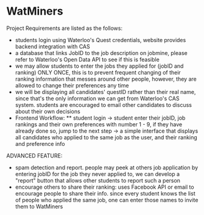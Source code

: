 # WatMiners

Project Requirements are listed as the follows: 
* students login using Waterloo's Quest credentials, website provides backend integration with CAS
* a database that links JobID to the job description on jobmine, please refer to Waterloo's Open Data API to see if this is feasible
* we may allow students to enter the jobs they applied for (jobID and ranking) ONLY ONCE, this is to prevent frequent changing of their ranking information that messes around other people, however, they are allowed to change their preferences any time
* we will be displaying all candidates' questID rather than their real name, since that's the only information we can get from Waterloo's CAS system. students are encouraged to email other candidates to discuss about their own decisions
* Frontend Workflow: 
** student login -> student enter their jobID, job rankings and their own preferences with number 1 - 9, if they have already done so, jump to the next step -> a simple interface that displays all candidates who applied to the same job as the user, and their ranking and preference info

ADVANCED FEATURE: 
* spam detection and report. people may peek at others job application by entering jobID for the job they never applied to, we can develop a "report" button that allows other students to report such a person
* encourage others to share their ranking: uses Facebook API or email to encourage people to share their info. since every student knows the list of people who applied the same job, one can enter those names to invite them to WatMiners
